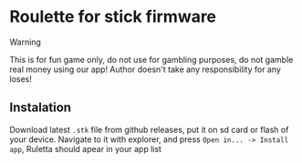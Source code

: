 # Roulette for stick firmware

> [!WARNING]
> This is for fun game only, do not use for gambling purposes, do not gamble real money using our app! Author doesn't take any responsibility for any loses!

## Instalation
Download latest ``.stk`` file from github releases, put it on sd card or flash of your device. Navigate to it with explorer, and press ``Open in... -> Install app``, Ruletta should apear in your app list
